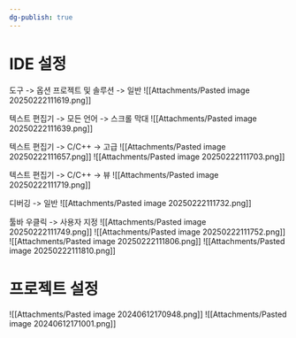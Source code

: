```yaml
---
dg-publish: true
---
```


# IDE 설정
도구 -> 옵션
프로젝트 및 솔루션 -> 일반
![[Attachments/Pasted image 20250222111619.png]]

텍스트 편집기 -> 모든 언어 -> 스크롤 막대
![[Attachments/Pasted image 20250222111639.png]]

텍스트 편집기 -> C/C++ -> 고급
![[Attachments/Pasted image 20250222111657.png]]
![[Attachments/Pasted image 20250222111703.png]]

텍스트 편집기 -> C/C++ -> 뷰
![[Attachments/Pasted image 20250222111719.png]]

디버깅 -> 일반
![[Attachments/Pasted image 20250222111732.png]]

툴바 우클릭 -> 사용자 지정
![[Attachments/Pasted image 20250222111749.png]]
![[Attachments/Pasted image 20250222111752.png]]
![[Attachments/Pasted image 20250222111806.png]]
![[Attachments/Pasted image 20250222111810.png]]

# 프로젝트 설정
![[Attachments/Pasted image 20240612170948.png]]
![[Attachments/Pasted image 20240612171001.png]]